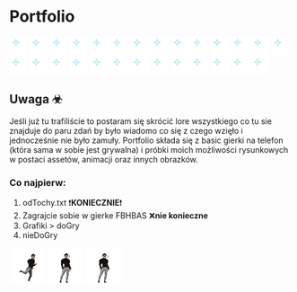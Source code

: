 # Portfolio
![star](grafiki/nieDoGry/star.gif)
![star](grafiki/nieDoGry/star.gif)
![star](grafiki/nieDoGry/star.gif)
![star](grafiki/nieDoGry/star.gif)
![star](grafiki/nieDoGry/star.gif)
![star](grafiki/nieDoGry/star.gif)
![star](grafiki/nieDoGry/star.gif)
![star](grafiki/nieDoGry/star.gif)
![star](grafiki/nieDoGry/star.gif)
![star](grafiki/nieDoGry/star.gif)
![star](grafiki/nieDoGry/star.gif)
![star](grafiki/nieDoGry/star.gif)
![star](grafiki/nieDoGry/star.gif)
![star](grafiki/nieDoGry/star.gif)
![star](grafiki/nieDoGry/star.gif)
![star](grafiki/nieDoGry/star.gif)
![star](grafiki/nieDoGry/star.gif)
![star](grafiki/nieDoGry/star.gif)
![star](grafiki/nieDoGry/star.gif)
![star](grafiki/nieDoGry/star.gif)
![star](grafiki/nieDoGry/star.gif)
![star](grafiki/nieDoGry/star.gif)
![star](grafiki/nieDoGry/star.gif)
![star](grafiki/nieDoGry/star.gif)
![star](grafiki/nieDoGry/star.gif)
![star](grafiki/nieDoGry/star.gif)
![star](grafiki/nieDoGry/star.gif)

## Uwaga ☣

Jeśli już tu trafiliście to postaram się skrócić lore wszystkiego co tu sie znajduje do paru zdań by było wiadomo co się z czego wzięło i jednocześnie nie było zamuły.
Portfolio składa się z basic gierki na telefon (która sama w sobie jest grywalna) i próbki moich możliwości rysunkowych w postaci assetów, animacji oraz innych obrazków.


### Co najpierw:
1. odTochy.txt  ❗**KONIECZNIE**❗
2. Zagrajcie sobie w gierke FBHBAS  ❌**nie konieczne**
3. Grafiki > doGry
4. nieDoGry

![run](grafiki/doGry/ziutekAnimacja/RunD_1_2.gif)
![hit](grafiki/doGry/ziutekAnimacja/TakehitD1.gif)
![jump](grafiki/doGry/ziutekAnimacja/JunpD1.gif)


